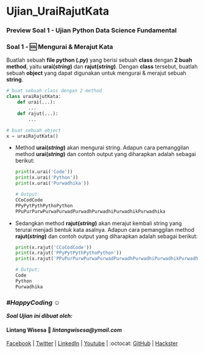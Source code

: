 # Ujian_UraiRajutKata
### **Preview Soal 1 - Ujian Python Data Science Fundamental**

### **Soal 1 - 🆒 Mengurai & Merajut Kata**

Buatlah sebuah __file python (*.py*)__ yang berisi sebuah __class__ dengan __2 buah method__, yaitu __urai(*string*)__ dan __rajut(*string*)__. Dengan __class__ tersebut, buatlah sebuah __object__ yang dapat digunakan untuk mengurai & merajut sebuah __string__.

```python
# buat sebuah class dengan 2 method
class uraiRajutKata:
    def urai(...):
        ...
    def rajut(...):
        ...

# buat sebuah object
x = uraiRajutKata()
```

- Method __urai(*string*)__ akan mengurai string. Adapun cara pemanggilan method __urai(*string*)__ dan contoh output yang diharapkan adalah sebagai berikut:

    ```python
    print(x.urai('Code'))
    print(x.urai('Python'))
    print(x.urai('Purwadhika'))

    # Output:
    CCoCodCode
    PPyPytPythPythoPython
    PPuPurPurwPurwaPurwadPurwadhPurwadhiPurwadhikPurwadhika
    ```

- Sedangkan method __rajut(*string*)__ akan merajut kembali string yang terurai menjadi bentuk kata asalnya. Adapun cara pemanggilan method __rajut(*string*)__ dan contoh output yang diharapkan adalah sebagai berikut:

    ```python
    print(x.rajut('CCoCodCode'))
    print(x.rajut('PPyPytPythPythoPython'))
    print(x.rajut('PPuPurPurwPurwaPurwadPurwadhPurwadhiPurwadhikPurwadhika'))
    
    # Output:
    Code
    Python
    Purwadhika
    ```
    
### *__#HappyCoding__* :relaxed:

*__Soal Ujian ini dibuat oleh:__* 
#### Lintang Wisesa :love_letter: _lintangwisesa@ymail.com_

[Facebook](https://www.facebook.com/lintangbagus) | 
[Twitter](https://twitter.com/Lintang_Wisesa) |
[LinkedIn](https://www.linkedin.com/in/lintangwisesa/) |
[Youtube](https://www.youtube.com/user/lintangbagus) | 
:octocat: [GitHub](https://github.com/LintangWisesa) |
[Hackster](https://www.hackster.io/lintangwisesa)
